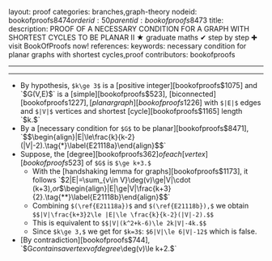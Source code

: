 layout: proof
categories: branches,graph-theory
nodeid: bookofproofs$8474
orderid: 50
parentid: bookofproofs$8473
title: 
description: PROOF OF A NECESSARY CONDITION FOR A GRAPH WITH SHORTEST CYCLES TO BE PLANAR II ★ graduate maths ✔ step by step ✚ visit BookOfProofs now!
references: 
keywords: necessary condition for planar graphs with shortest cycles,proof
contributors: bookofproofs

---


---

* By hypothesis, `$k\ge 3$` is a [positive integer][bookofproofs$1075] and `$G(V,E)$` is a [simple][bookofproofs$523], [biconnected][bookofproofs$1227], [planar graph][bookofproofs$1226] with `$|E|$` edges and `$|V|$` vertices and shortest [cycle][bookofproofs$1165] length `$k.$` 
* By a [necessary condition for `$G$` to be planar][bookofproofs$8471], `$$\begin{align}|E|\le\frac{k}{k-2}(|V|-2).\tag{*}\label{E21118a}\end{align}$$`
* Suppose, the [degree][bookofproofs$362] of each [vertex][bookofproofs$523] of `$G$` is `$\ge k+3.$`
   * With the [handshaking lemma for graphs][bookofproofs$1173], it follows `$2|E|=\sum_{v\in V}\deg(v)\ge|V|\cdot (k+3),$` or 
`$$\begin{align}|E|\ge|V|\frac{k+3}{2}.\tag{**}\label{E21118b}\end{align}$$`
   * Combining `$(\ref{E21118a})$` and `$(\ref{E21118b}),$` we obtain `$$|V|\frac{k+3}2\le |E|\le \frac{k}{k-2}(|V|-2).$$` 
   * This is equivalent to `$$|V|(k^2+k-6)\le 2k|V|-4k.$$`
   * Since `$k\ge 3,$` we get for `$k=3$`: `$6|V|\le 6|V|-12$` which is false.
* [By contradiction][bookofproofs$744], `$G$` contains a vertex `$v$` of degree `$\deg(v)\le k+2.$`
